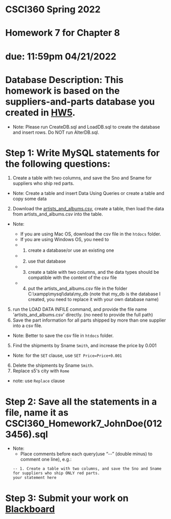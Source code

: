 # CSCI360 Spring 2022
# Homework 7 for Chapter 8
# due: 11:59pm 04/21/2022

# Database Description: This homework is based on the suppliers-and-parts database you created in [HW5](../Homework/HW5.md).
+ Note: Please run CreateDB.sql and LoadDB.sql to create the database and insert rows. Do NOT run AlterDB.sql.




# Step 1: Write MySQL statements for the following questions:
1. Create a table with two columns, and save the Sno and Sname for suppliers who ship red parts.<br>
+ Note: Create a table and insert Data Using Queries or create a table and copy some data<br>
2. Download the [artists_and_albums.csv](https://raw.githubusercontent.com/ZhangNingSAU/Spring-2022-CSCI-360-Database-Mgmt-Systems/main/Resources/artists_and_albums.csv), create a table, then load the data from artists_and_albums.csv into the table.<br>
+ Note: 
  -  If you are using Mac OS, download the csv file in the `htdocs` folder.
  -  If you are using Windows OS, you need to

    + 1. create a database/or use an existing one

    + 2. use that database

    + 3. create a table with two columns, and the data types should be compatible with the content of the csv file

    + 4. put the artists_and_albums.csv file in the folder C:\xampp\mysql\data\my_db (note that my_db is the database I created, you need to replace it with your own database name) 

5. run the LOAD DATA INFILE command, and provide the file name  'artists_and_albums.csv' directly. (no need to provide the full path) 
4. Save the part information for all parts shipped by more than one supplier into a csv file.<br>
+ Note: Better to save the csv file in `htdocs` folder.<br>
5. Find the shipments by Sname `Smith`, and increase the price by 0.001<br>
+ Note: for the `SET` clause, use `SET Price=Price+0.001`<br>
6. Delete the shipments by Sname `Smith`.<br>
7. Replace s5's city with `Rome`<br>
+ note: use `Replace` clause<br>

# Step 2: Save all the statements in a file, name it as CSCI360_Homework7_JohnDoe(0123456).sql
+ Note: 
  - Place comments before each query(use “--” (double minus) to comment one line), e.g.:
  ~~~~
  -- 1. Create a table with two columns, and save the Sno and Sname for suppliers who ship ONLY red parts.
  your statement here
  ~~~~

# Step 3: Submit your work on [Blackboard](https://blackboard.sau.edu/webapps/login/)
